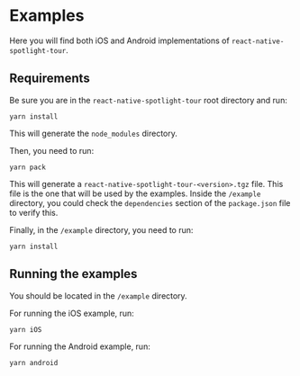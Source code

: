 # Examples
Here you will find both iOS and Android implementations of `react-native-spotlight-tour`.

## Requirements
Be sure you are in the `react-native-spotlight-tour` root directory and run:
```
yarn install
``` 
This will generate the `node_modules` directory.

Then, you need to run: 
```
yarn pack
```
This will generate a `react-native-spotlight-tour-<version>.tgz` file. This file is the one that will be used by the examples. Inside the `/example` directory, you could check the `dependencies` section of the `package.json` file to verify this.

Finally, in the `/example` directory, you need to run: 
```
yarn install
```

## Running the examples

You should be located in the `/example` directory.

For running the iOS example, run:
```
yarn iOS
```

For running the Android example, run:
```
yarn android
```